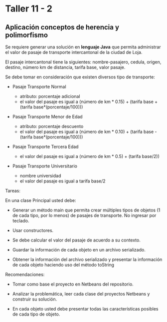 # Taller 11 - 2

## Aplicación conceptos de herencia y polimorfismo

Se requiere generar una solución en **lenguaje Java** que permita administrar el valor de pasaje de transporte intercantonal de la ciudad de Loja.

El pasaje intercantonal tiene la siguientes: nombre-pasajero, cedula, origen, destino, número km de distancia, tarifa base, valor pasaje.

Se debe tomar en consideración que existen diversos tipo de transporte:

- Pasaje Transporte Normal
 
 	 - atributo: porcentaje adicional
  	- el valor del pasaje es igual a (número de km * 0.15) + (tarifa base + (tarifa base*(porcentaje/100)))

- Pasaje Transporte Menor de Edad
 	- atributo: porcentaje descuento
  	- el valor del pasaje es igual a (número de km * 0.10) + (tarifa base - (tarifa base*(porcentaje/100)))

- Pasaje Transporte Tercera Edad
	- el valor del pasaje es igual a (número de km * 0.5) + (tarifa base/2))

- Pasaje Transporte Universitario
	- nombre universidad
	- el valor del pasaje es igual a tarifa base/2


Tareas:

En una clase Principal usted debe:

- Generar un método main que permita crear múltiples tipos de objetos (1 de cada tipo, por lo menos) de pasajes de transporte. No ingresar por teclado.

- Usar constructores.

- Se debe calcular el valor del pasaje de acuerdo a su contexto.

- Guardar la información de cada objeto en un archivo serializado.

- Obtener la información del archivo serializado y presentar la información de cada objeto haciendo uso del método toString

Recomendaciones:

- Tomar como base el proyecto en Netbeans del repositorio.

- Analizar la problemática, leer cada clase del proyectos Netbeans y construir su solución.

- En cada objeto usted debe presentar todas las características posibles de cada tipo de objeto.
